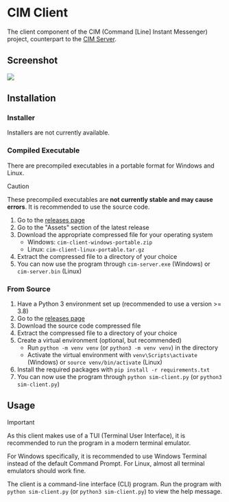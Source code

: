# CIM Client
The client component of the CIM (Command [Line] Instant Messenger) project, counterpart to the [CIM Server](https://github.com/TheodoreHua/cim-server).

## Screenshot
![](https://s3.theodorehua.dev/33a85cf7-3ac0-468a-8a90-d971b5cc4c42.png)

## Installation
### Installer
Installers are not currently available.

### Compiled Executable
There are precompiled executables in a portable format for Windows and Linux. 

> [!CAUTION]
> 
> These precompiled executables are **not currently stable and may cause errors**. It is recommended to use the source code.

1. Go to the [releases page](https://github.com/TheodoreHua/cim-server/releases)
2. Go to the "Assets" section of the latest release
3. Download the appropriate compressed file for your operating system
    - Windows: `cim-client-windows-portable.zip`
    - Linux: `cim-client-linux-portable.tar.gz`
4. Extract the compressed file to a directory of your choice
5. You can now use the program through `cim-server.exe` (Windows) or `cim-server.bin` (Linux)

### From Source
1. Have a Python 3 environment set up (recommended to use a version >= 3.8)
2. Go to the [releases page](https://github.com/TheodoreHua/cim-server/releases)
3. Download the source code compressed file
4. Extract the compressed file to a directory of your choice
5. Create a virtual environment (optional, but recommended)
    - Run `python -m venv venv` (or `python3 -m venv venv`) in the directory
    - Activate the virtual environment with `venv\Scripts\activate` (Windows) or `source venv/bin/activate` (Linux)
6. Install the required packages with `pip install -r requirements.txt`
7. You can now use the program through `python sim-client.py` (or `python3 sim-client.py`)

## Usage
> [!IMPORTANT]
> 
> As this client makes use of a TUI (Terminal User Interface), it is recommended to run the program in a modern terminal emulator.
> 
> For Windows specifically, it is recommended to use Windows Terminal instead of the default Command Prompt. For Linux, almost all terminal emulators should work fine.

The client is a command-line interface (CLI) program. Run the program with `python sim-client.py` (or `python3 sim-client.py`) to view the help message.
